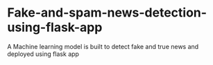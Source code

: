 # Fake-and-spam-news-detection-using-flask-app

A Machine learning model is built to detect fake and true news and deployed using flask app
